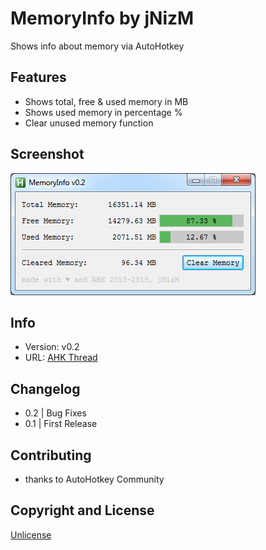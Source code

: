 # MemoryInfo by jNizM
Shows info about memory via AutoHotkey


## Features
* Shows total, free & used memory in MB
* Shows used memory in percentage %
* Clear unused memory function

## Screenshot
![Screenshot](Screenshot.png)


## Info
* Version: v0.2
* URL: [AHK Thread](http://ahkscript.org/boards/viewtopic.php?f=6&t=142)


## Changelog
* 0.2 | Bug Fixes
* 0.1 | First Release


## Contributing
* thanks to AutoHotkey Community


## Copyright and License
[Unlicense](LICENSE)